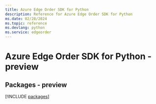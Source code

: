 ```yaml
---
title: Azure Edge Order SDK for Python
description: Reference for Azure Edge Order SDK for Python
ms.date: 02/28/2024
ms.topic: reference
ms.devlang: python
ms.service: edgeorder
---
```

# Azure Edge Order SDK for Python - preview
## Packages - preview
[!INCLUDE [packages](edge-order-index.md)]